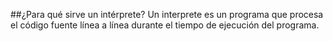 ##¿Para qué sirve un intérprete?
Un interprete es un programa que procesa el código fuente línea a línea durante el tiempo de ejecución del programa.
